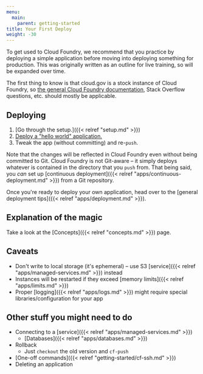 ```yaml
---
menu:
  main:
    parent: getting-started
title: Your First Deploy
weight: -30
---
```


To get used to Cloud Foundry, we recommend that you practice by deploying a simple application before moving into deploying something for production. This was originally written as an outline for live training, so will be expanded over time.

The first thing to know is that cloud.gov is a stock instance of Cloud Foundry, so [the general Cloud Foundry documentation](http://docs.cloudfoundry.org), Stack Overflow questions, etc. should mostly be applicable.

## Deploying

1. [Go through the setup.]({{< relref "setup.md" >}})
1. [Deploy a "hello world" application.](https://github.com/18F/cf-hello-worlds#readme)
1. Tweak the app (without committing) and re-`push`.

Note that the changes will be reflected in Cloud Foundry even without being committed to Git. Cloud Foundry is not Git-aware – it simply deploys whatever is contained in the directory that you `push` from. That being said, you _can_ set up [continuous deployment]({{< relref "apps/continuous-deployment.md" >}}) from a Git repository.

Once you're ready to deploy your own application, head over to the [general deployment tips]({{< relref "apps/deployment.md" >}}).

## Explanation of the magic

Take a look at the [Concepts]({{< relref "concepts.md" >}}) page.

## Caveats

* Don't write to local storage (it's ephemeral) – use S3 [service]({{< relref "apps/managed-services.md" >}}) instead
* Instances will be restarted if they exceed [memory limits]({{< relref "apps/limits.md" >}})
* Proper [logging]({{< relref "apps/logs.md" >}}) might require special libraries/configuration for your app

## Other stuff you might need to do

* Connecting to a [service]({{< relref "apps/managed-services.md" >}})
    * [Databases]({{< relref "apps/databases.md" >}})
* Rollback
    * Just `checkout` the old version and `cf-push`
* [One-off commands]({{< relref "getting-started/cf-ssh.md" >}})
* Deleting an application
